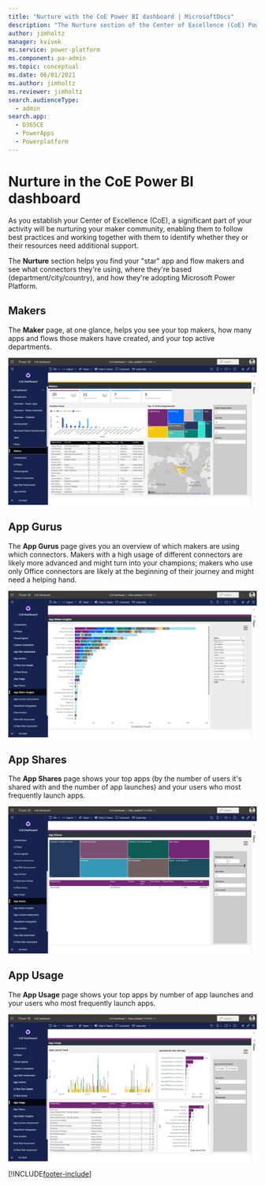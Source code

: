 ```yaml
---
title: "Nurture with the CoE Power BI dashboard | MicrosoftDocs"
description: "The Nurture section of the Center of Excellence (CoE) Power BI dashboard gives you the ability to identify your app and flow gurus."
author: jimholtz
manager: kvivek
ms.service: power-platform
ms.component: pa-admin
ms.topic: conceptual
ms.date: 06/01/2021
ms.author: jimholtz
ms.reviewer: jimholtz
search.audienceType: 
  - admin
search.app: 
  - D365CE
  - PowerApps
  - Powerplatform
---
```

# Nurture in the CoE Power BI dashboard

As you establish your Center of Excellence (CoE), a significant part of your activity will be nurturing your maker community, enabling them to follow best practices and working together with them to identify whether they or their resources need additional support.

The **Nurture** section helps you find your "star" app and flow makers and see what connectors they're using, where they're based (department/city/country), and how they're adopting Microsoft Power Platform.

## Makers

The **Maker** page, at one glance, helps you see your top makers, how many apps and flows those makers have created, and your top active departments.

![Makers](media/pb-10.png "Makers")

## App Gurus

The **App Gurus** page gives you an overview of which makers are using which connectors. Makers with a high usage of different connectors are likely more advanced and might turn into your champions; makers who use only Office connectors are likely at the beginning of their journey and might need a helping hand.

![App Gurus](media/pb-21.png "App Gurus")

<!--## Flow Gurus

The **Flow Gurus** page gives you an overview of how many actions and connectors your makers are using for each flow. Makers with complex flows that have multiple actions or use multiple connectors are likely more advanced and might turn into your champions; makers who use very few connectors or mostly template flows are likely at the beginning of their journey and might need a helping hand.

![Flow Gurus](media/pb-28.png "Flow Gurus")-->

## App Shares

The **App Shares** page shows your top apps (by the number of users it's shared with and the number of app launches) and your users who most frequently launch apps.

![App Shares](media/pb-20.png "App Shares")

## App Usage

The **App Usage** page shows your top apps by number of app launches and your users who most frequently launch apps.

![App Usage](media/pb-19.png "App Usage")


[!INCLUDE[footer-include](../../includes/footer-banner.md)]